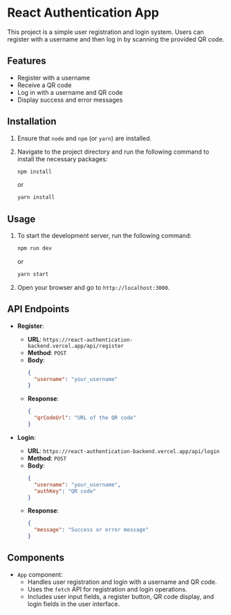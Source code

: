 # React Authentication App

This project is a simple user registration and login system. Users can register with a username and then log in by scanning the provided QR code.

## Features

- Register with a username
- Receive a QR code
- Log in with a username and QR code
- Display success and error messages

## Installation

1. Ensure that `node` and `npm` (or `yarn`) are installed.
2. Navigate to the project directory and run the following command to install the necessary packages:

    ```bash
    npm install
    ```

    or

    ```bash
    yarn install
    ```

## Usage

1. To start the development server, run the following command:

    ```bash
    npm run dev
    ```

    or

    ```bash
    yarn start
    ```

2. Open your browser and go to `http://localhost:3000`.

## API Endpoints

- **Register**: 
  - **URL**: `https://react-authentication-backend.vercel.app/api/register`
  - **Method**: `POST`
  - **Body**:
    ```json
    {
      "username": "your_username"
    }
    ```
  - **Response**:
    ```json
    {
      "qrCodeUrl": "URL of the QR code"
    }
    ```

- **Login**:
  - **URL**: `https://react-authentication-backend.vercel.app/api/login`
  - **Method**: `POST`
  - **Body**:
    ```json
    {
      "username": "your_username",
      "authKey": "QR code"
    }
    ```
  - **Response**:
    ```json
    {
      "message": "Success or error message"
    }
    ```

## Components

- `App` component:
  - Handles user registration and login with a username and QR code.
  - Uses the `fetch` API for registration and login operations.
  - Includes user input fields, a register button, QR code display, and login fields in the user interface.
